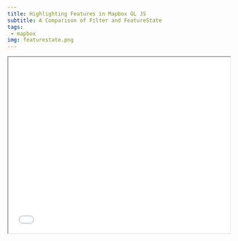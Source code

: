 ```yaml
---
title: Highlighting Features in Mapbox GL JS 
subtitle: A Comparison of Filter and FeatureState
tags:
 - mapbox
img: featurestate.png
---
```


<div class="row">
  <div class="col">
    <iframe height="400px" width="100%" src="/apps/mapbox-highlight/filter/">
  </div>
  <div class="col">
  </div>
</div>

<iframe height="400px" width="100%" src="/apps/mapbox-highlight/featurestate/">
